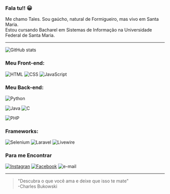 ### **Fala tu!! 😀**
Me chamo Tales. Sou gaúcho, natural de Formigueiro, mas vivo em Santa Maria. <br>
Estou cursando Bacharel em Sistemas de Informação na Universidade Federal de Santa Maria. <br>
***
![GitHub stats](https://github-readme-stats.vercel.app/api?username=Talescruzs&show_icons=true&title_color=ff0000&text_color=f5f5f5&icon_color=ff0000&bg_color=170606&hide_border=false&include_all_commits=true&count_private=true)

### **Meu Front-end:**
![HTML](https://img.shields.io/badge/html-1?style=for-the-badge&color=red&logo=html5&logoColor=black)
![CSS](https://img.shields.io/badge/css-1?style=for-the-badge&color=blue&logo=css3&logoColor=black)
![JavaScript](https://img.shields.io/badge/JavaScript-1?style=for-the-badge&color=yellow&logo=javascript&logoColor=black)

### **Meu Back-end:**
![Python](https://img.shields.io/badge/Python-1?style=for-the-badge&color=yellow&logo=python&logoColor=black) 

![Java](https://img.shields.io/badge/java-1?style=for-the-badge&color=orange)
![C](https://img.shields.io/badge/-1?style=for-the-badge&color=inactive&logo=C&logoColor=black)

![PHP](https://img.shields.io/badge/PHP-1?style=for-the-badge&color=blueviolet&logo=php&logoColor=black)


### **Frameworks:**
![Selenium](https://img.shields.io/badge/Selenium-1?style=for-the-badge&color=green&logo=selenium&logoColor=black)
![Laravel](https://img.shields.io/badge/Laravel-1?style=for-the-badge&color=red&logo=laravel&logoColor=black)
![Livewire](https://img.shields.io/badge/Livewire-1?style=for-the-badge&color=ff69b4&logo=livewire&logoColor=black)

### **Para me Encontrar**
[![Instagran](https://img.shields.io/badge/Instagram-1?style=for-the-badge&color=black&logo=instagram)](https://www.instagram.com/tales_cruzs/?hl=pt-br)
[![Facebook](https://img.shields.io/badge/Facebook-1?style=for-the-badge&color=black&logo=facebook)](https://www.facebook.com/talescs/)
![e-mail](https://img.shields.io/badge/talescruzdasilva@gmail.com-1?style=for-the-badge&color=black&logo=gmail&)

***
> "Descubra o que você ama e deixe que isso te mate"  
-Charles Bukowski
